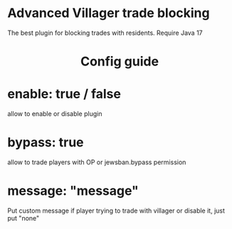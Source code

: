 # Advanced Villager trade blocking
The best plugin for blocking trades with residents. Require Java 17

# <p align="center">Config guide</p>
  
# enable: true / false
allow to enable or disable plugin

# bypass: true
allow to trade players with OP or jewsban.bypass permission

# message: "message"
Put custom message if player trying to trade with villager or disable it, just put "none"
